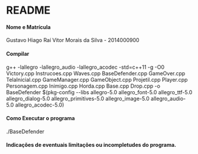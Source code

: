 # README #

#### Nome e Matrícula ####
Gustavo 
Hiago 
Raí Vitor Morais da Silva - 2014000900

#### Compilar ####
g++ -lallegro -lallegro_audio -lallegro_acodec -std=c++11 -g -O0 Victory.cpp Instrucoes.cpp  Waves.cpp BaseDefender.cpp GameOver.cpp TelaInicial.cpp  GameManager.cpp  GameObject.cpp Projetil.cpp Player.cpp Personagem.cpp Inimigo.cpp Horda.cpp Base.cpp Drop.cpp -o  BaseDefender  $(pkg-config --libs allegro-5.0 allegro_font-5.0 allegro_ttf-5.0 allegro_dialog-5.0 allegro_primitives-5.0 allegro_image-5.0 allegro_audio-5.0 allegro_acodec-5.0)

#### Como Executar o programa ####
./BaseDefender

#### Indicações de eventuais limitações ou incompletudes do programa. ####


